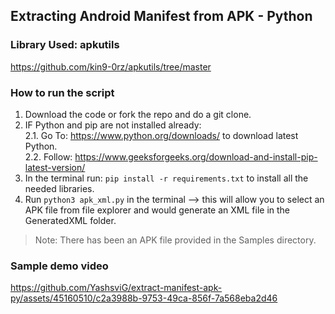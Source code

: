 ## Extracting Android Manifest from APK - Python

### Library Used: apkutils 
https://github.com/kin9-0rz/apkutils/tree/master 

### How to run the script
1. Download the code or fork the repo and do a git clone.
2. IF Python and pip are not installed already: <br/>
2.1. Go To: https://www.python.org/downloads/ to download latest Python. <br/>
2.2. Follow: https://www.geeksforgeeks.org/download-and-install-pip-latest-version/
3. In the terminal run: `pip install -r requirements.txt` to install all the needed libraries.
4. Run `python3 apk_xml.py` in the terminal --> this will allow you to select an APK file from file explorer and would generate an XML file in the GeneratedXML folder.

> Note: There has been an APK file provided in the Samples directory.

### Sample demo video

https://github.com/YashsviG/extract-manifest-apk-py/assets/45160510/c2a3988b-9753-49ca-856f-7a568eba2d46

